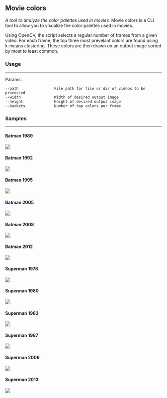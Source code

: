 ## Movie colors
*A tool to analyze the color palettes used in movies.*
Movie colors is a CLI tool to allow you to visualize the color palettes used in movies.

Using OpenCV, the script selects a regular number of frames from a given video. For each frame, the top three most prevelant colors are found using k-means clustering. These colors are then drawn on an output image sorted by most to least common.

### Usage
---

Params:  
```
--path                File path for file or dir of videos to be processed
--width               Width of desired output image
--height              Height of desired output image
--buckets             Number of top colors per frame
```

### Samples
---
#### Batman 1989
![](https://raw.githubusercontent.com/mark-yoon/movie_colors/master/samples/batman/processed_batman_1989.jpg)

#### Batman 1992
![](https://raw.githubusercontent.com/mark-yoon/movie_colors/master/samples/batman/processed_batman_1992.jpg)

#### Batman 1995
![](https://raw.githubusercontent.com/mark-yoon/movie_colors/master/samples/batman/processed_batman_1995.jpg)

#### Batman 2005
![](https://raw.githubusercontent.com/mark-yoon/movie_colors/master/samples/batman/processed_batman_2005.jpg)

#### Batman 2008
![](https://raw.githubusercontent.com/mark-yoon/movie_colors/master/samples/batman/processed_batman_2008.jpg)

#### Batman 2012
![](https://raw.githubusercontent.com/mark-yoon/movie_colors/master/samples/batman/processed_batman_2012.jpg)

#### Superman 1978
![](https://raw.githubusercontent.com/mark-yoon/movie_colors/master/samples/superman/processed_superman_1978.jpg)

#### Superman 1980
![](https://raw.githubusercontent.com/mark-yoon/movie_colors/master/samples/superman/processed_superman_1980.jpg)

#### Superman 1983
![](https://raw.githubusercontent.com/mark-yoon/movie_colors/master/samples/superman/processed_superman_1983.jpg)

#### Superman 1987
![](https://raw.githubusercontent.com/mark-yoon/movie_colors/master/samples/superman/processed_superman_1987.jpg)

#### Superman 2006
![](https://raw.githubusercontent.com/mark-yoon/movie_colors/master/samples/superman/processed_superman_2006.jpg)

#### Superman 2013
![](https://raw.githubusercontent.com/mark-yoon/movie_colors/master/samples/superman/processed_superman_2013.jpg)
